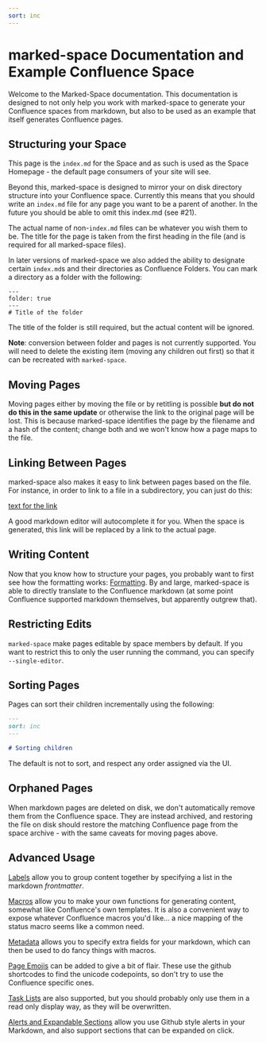 ```yaml
---
sort: inc
---
```


# marked-space Documentation and Example Confluence Space

Welcome to the Marked-Space documentation. This documentation is designed to
not only help you work with marked-space to generate your Confluence spaces
from markdown, but also to be used as an example that itself generates
Confluence pages.

## Structuring your Space

This page is the `index.md` for the Space and as such is used as the Space
Homepage - the default page consumers of your site will see.

Beyond this, marked-space is designed to mirror your on disk directory
structure into your Confluence space. Currently this means that you should
write an `index.md` file for any page you want to be a parent of another. In
the future you should be able to omit this index.md (see #21).

The actual name of non-`index.md` files can be whatever you wish them to be.
The title for the page is taken from the first heading in the file (and is
required for all marked-space files).

In later versions of marked-space we also added the ability to designate
certain `index.md`s and their directories as Confluence Folders. You can mark a
directory as a folder with the following:

```plain
---
folder: true
---
# Title of the folder
```

The title of the folder is still required, but the actual content will be ignored.

**Note**: conversion between folder and pages is not currently supported. You
will need to delete the existing item (moving any children out first) so that
it can be recreated with `marked-space`.

## Moving Pages

Moving pages either by moving the file or by retitling is possible **but do not
do this in the same update** or otherwise the link to the original page will be
lost. This is because marked-space identifies the page by the filename and a
hash of the content; change both and we won't know how a page maps to the file.

## Linking Between Pages

marked-space also makes it easy to link between pages based on the file. For
instance, in order to link to a file in a subdirectory, you can just do this:

[text for the link](subpages/subpage1.md)

A good markdown editor will autocomplete it for you. When the space is
generated, this link will be replaced by a link to the actual page.

## Writing Content

Now that you know how to structure your pages, you probably want to first see
how the formatting works: [Formatting](formatting.md). By and large,
marked-space is able to directly translate to the Confluence markdown (at some
point Confluence supported markdown themselves, but apparently outgrew that).

## Restricting Edits

`marked-space` make pages editable by space members by default. If you want to
restrict this to only the user running the command, you can specify
`--single-editor`.

## Sorting Pages

Pages can sort their children incrementally using the following:

```markdown
---
sort: inc
---

# Sorting children
```

The default is not to sort, and respect any order assigned via the UI.

## Orphaned Pages

When markdown pages are deleted on disk, we don't automatically remove them
from the Confluence space. They are instead archived, and restoring the file on
disk should restore the matching Confluence page from the space archive - with
the same caveats for moving pages above.

## Advanced Usage

[Labels](./labels.md) allow you to group content together by specifying a list in
the markdown _frontmatter_.

[Macros](./macros.md) allow you to make your own functions for generating
content, somewhat like Confluence's own templates. It is also a convenient way
to expose whatever Confluence macros you'd like... a nice mapping of the status
macro seems like a common need.

[Metadata](./metadata.md) allows you to specify extra fields for your markdown,
which can then be used to do fancy things with macros.

[Page Emojis](./emoji-page.md) can be added to give a bit of flair. These use
the github shortcodes to find the unicode codepoints, so don't try to use the
Confluence specific ones.

[Task Lists](./task-list.md) are also supported, but you should probably only
use them in a read only display way, as they will be overwritten.

[Alerts and Expandable Sections](./alerts.md) allow you use Github style alerts
in your Markdown, and also support sections that can be expanded on click.

